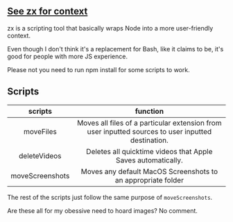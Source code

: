 ## [See zx for context](https://github.com/google/zx)

zx is a scripting tool that basically wraps Node into a more user-friendly context.

Even though I don't think it's a replacement for Bash, like it claims to be, it's good for people with more JS experience.

Please not you need to run npm install for some scripts to work.


## Scripts

|scripts|function|
|:--:|:--:|
|moveFiles| Moves all files of a particular extension from user inputted sources to user inputted destination.|
|deleteVideos| Deletes all quicktime videos that Apple Saves automatically.|
|moveScreenshots|Moves any default MacOS Screenshots to an appropriate folder|

The rest of the scripts just follow the same purpose of `moveScreenshots`.



Are these all for my obessive need to hoard images? No comment.

